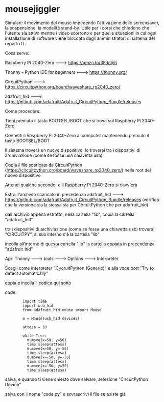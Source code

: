# mousejiggler
Simulare il movimento del mouse impedendo l'attivazione dello screensaver, la sospensione, la modalità stand-by. 
Utile per i corsi che chiedono che l'utente sia attivo mentre i video scorrono e per quelle situazioni in cui ogni installazione di software viene bloccata dagli amministratori di sistema del reparto IT.

Cosa serve:

Raspberry Pi 2040-Zero ---> https://amzn.to/3Fdc5j6

Thonny - Python IDE for beginners ---> https://thonny.org/

CircuitPython  ---> https://circuitpython.org/board/waveshare_rp2040_zero/

adafruit_hid ---> https://github.com/adafruit/Adafruit_CircuitPython_Bundle/releases



Come procedere:

  Tieni premuto il tasto BOOTSEL/BOOT che si trova sul Raspberry Pi 2040-Zero
  
  Connetti il Raspberry Pi 2040-Zero al computer mantenendo premuto il tasto BOOTSEL/BOOT
  
  Il sistema troverà un nuovo dispositivo, lo troverai tra i dispositivi di archiviazione (come se fosse una chiavetta usb)
  
  Copia il file scaricato da CircuitPython (https://circuitpython.org/board/waveshare_rp2040_zero/) nella root del nuovo dispositivo
  
  Attendi qualche secondo, e il Raspberry Pi 2040-Zero si riavvierà


  
Estrai l'archivio scaricato in precedenza adafruit_hid ---> https://github.com/adafruit/Adafruit_CircuitPython_Bundle/releases
(verifica che la versione sia la stessa sia per CircuitPython  che per adafruit_hid)

dall'archivio appena estratto, nella cartella "lib", copia la cartella "adafruit_hid" 

tra i dispositivi di archiviazione (come se fosse una chiavetta usb) troverai "CIRCUITPY", al suo interno c'è la cartella "lib"

incolla all'interno di questa cartella "lib" la cartella copiata in precendenza "adafruit_hid" 
 
Apri Thonny ---> tools ---> Options ---> Interpreter

Scegli come interpreter "CycruitPython (Generic)" e alla voce port "Try to detect automatically"

copia e incolla il codice qui sotto

code:

            import time
            import usb_hid
            from adafruit_hid.mouse import Mouse
            
            m = Mouse(usb_hid.devices)
            
            attesa = 10
            
            while True:
              m.move(x=50, y=50)
              time.sleep(attesa)
              m.move(x=50, y=-50)
              time.sleep(attesa)
              m.move(x=-50, y=-50)
              time.sleep(attesa)
              m.move(x=-50, y=50)
              time.sleep(attesa)


salva, e quando ti viene chiesto dove salvare, selezione "CircuitPython Device"

salva con il nome "code.py" o sovrascrivi il file se esiste già
    
  

